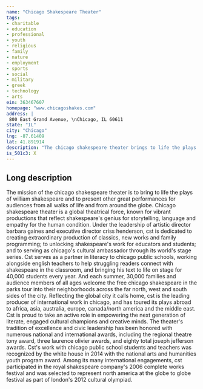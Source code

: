 ```yaml
---
name: "Chicago Shakespeare Theater"
tags:
- charitable
- education
- professional
- youth
- religious
- family
- nature
- employment
- sports
- social
- military
- greek
- technology
- arts
ein: 363467607
homepage: "www.chicagoshakes.com"
address: |
 800 East Grand Avenue, \nChicago, IL 60611
state: "IL"
city: "Chicago"
lng: -87.61409
lat: 41.891914
description: "The chicago shakespeare theater brings to life the plays of william shakespeare and presents other great perform -ances for audiences from all walks of life and from around the globe. "
is_501c3: X
---
```


## Long description

The mission of the chicago shakespeare theater is to bring to life the plays of william shakespeare and to present other great performances for audiences from all walks of life and from around the globe. Chicago shakespeare theater is a global theatrical force, known for vibrant productions that reflect shakespeare's genius for storytelling, language and empathy for the human condition. Under the leadership of artistic director barbara gaines and executive director criss henderson, cst is dedicated to creating extraordinary production of classics, new works and family programming; to unlocking shakespeare's work for educators and students; and to serving as chicago's cultural ambassador through its world's stage series. Cst serves as a partner in literacy to chicago public schools, working alongside english teachers to help struggling readers connect with shakespeare in the classroom, and bringing his text to life on stage for 40,000 students every year. And each summer, 30,000 families and audience members of all ages welcome the free chicago shakespeare in the parks tour into their neighborhoods across the far north, west and south sides of the city. Reflecting the global city it calls home, cst is the leading producer of international work in chicago, and has toured its plays abroad to africa, asia, australia, europe, canada/north america and the middle east. Cst is proud to take an active role in empowering the next generation of literate, engaged cultural champions and creative minds. The theater's tradition of excellence and civic leadership has been honored with numerous national and international awards, including the regional theatre tony award, three laurence olivier awards, and eighty total joseph jefferson awards. Cst's work with chicago public school students and teachers was recognized by the white house in 2014 with the national arts and humanities youth program award. Among its many international engagements, cst participated in the royal shakespeare company's 2006 complete works festival and was selected to represent north america at the globe to globe festival as part of london's 2012 cultural olympiad. 
